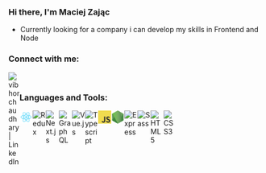 ### Hi there, I'm Maciej Zając

- Currently looking for a company i can develop my skills in Frontend and Node

### Connect with me:

[<img align="left" alt="vibhorchaudhary | LinkedIn" width="22px" src="https://cdn.jsdelivr.net/npm/simple-icons@v3/icons/linkedin.svg" />][linkedin]

<br />

### Languages and Tools:

<img align="left" src="https://raw.githubusercontent.com/github/explore/80688e429a7d4ef2fca1e82350fe8e3517d3494d/topics/react/react.png" width="26px" alt="React" />
<img align="left" src="https://github.com/tomchen/stack-icons/blob/master/logos/redux.svg" alt="Redux" width="26px" >
<img align="left" src="https://github.com/tomchen/stack-icons/blob/master/logos/nextjs.svg" alt="Next.js" width="26px" >
<img align="left" src="https://github.com/tomchen/stack-icons/blob/master/logos/graphql.svg" alt="GraphQL" width="26px" >
<img align="left" src="https://github.com/tomchen/stack-icons/blob/master/logos/vue.svg" alt="Vue.js" width="26px" >

<img align="left" src="https://github.com/tomchen/stack-icons/blob/master/logos/typescript-icon.svg" alt="Typescript" width="26px" >
<img align="left" src="https://raw.githubusercontent.com/github/explore/80688e429a7d4ef2fca1e82350fe8e3517d3494d/topics/javascript/javascript.png" alt="JavaScript"  width="26px"/>

<img  align="left" src="https://raw.githubusercontent.com/github/explore/80688e429a7d4ef2fca1e82350fe8e3517d3494d/topics/nodejs/nodejs.png" alt="Node.js" width="26px"/>
<img align="left" src="https://github.com/tomchen/stack-icons/blob/master/logos/express.svg" alt="Express" width="26px" >

<img align="left" src="https://github.com/tomchen/stack-icons/blob/master/logos/sass.svg" alt="Sass" width="26px" >
<img align="left" src="https://github.com/tomchen/stack-icons/blob/master/logos/html-5.svg" alt="HTML5" width="26px" >
<img align="left" src="https://github.com/tomchen/stack-icons/blob/master/logos/css-3.svg" alt="CSS3" width="26px" >

<br />
<br />

[linkedin]: https://www.linkedin.com/in/maciejzajac534/
